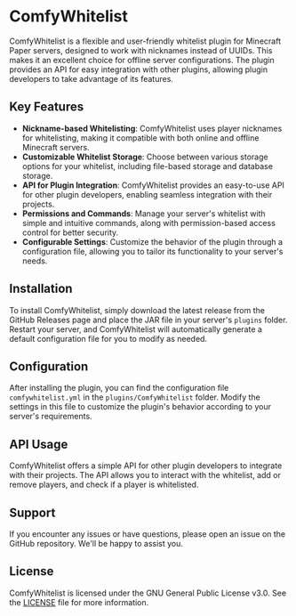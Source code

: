 # ComfyWhitelist

ComfyWhitelist is a flexible and user-friendly whitelist plugin for Minecraft Paper servers, designed to work with nicknames instead of UUIDs. This makes it an excellent choice for offline server configurations. The plugin provides an API for easy integration with other plugins, allowing plugin developers to take advantage of its features.

## Key Features

- **Nickname-based Whitelisting**: ComfyWhitelist uses player nicknames for whitelisting, making it compatible with both online and offline Minecraft servers.
- **Customizable Whitelist Storage**: Choose between various storage options for your whitelist, including file-based storage and database storage.
- **API for Plugin Integration**: ComfyWhitelist provides an easy-to-use API for other plugin developers, enabling seamless integration with their projects.
- **Permissions and Commands**: Manage your server's whitelist with simple and intuitive commands, along with permission-based access control for better security.
- **Configurable Settings**: Customize the behavior of the plugin through a configuration file, allowing you to tailor its functionality to your server's needs.

## Installation

To install ComfyWhitelist, simply download the latest release from the GitHub Releases page and place the JAR file in your server's `plugins` folder. Restart your server, and ComfyWhitelist will automatically generate a default configuration file for you to modify as needed.

## Configuration

After installing the plugin, you can find the configuration file `comfywhitelist.yml` in the `plugins/ComfyWhitelist` folder. Modify the settings in this file to customize the plugin's behavior according to your server's requirements.

## API Usage

ComfyWhitelist offers a simple API for other plugin developers to integrate with their projects. The API allows you to interact with the whitelist, add or remove players, and check if a player is whitelisted.

## Support

If you encounter any issues or have questions, please open an issue on the GitHub repository. We'll be happy to assist you.

## License

ComfyWhitelist is licensed under the GNU General Public License v3.0. See the [LICENSE](LICENSE) file for more information.
